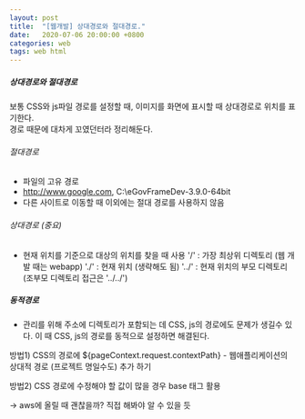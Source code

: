 ```yaml
---
layout: post
title:  "[웹개발] 상대경로와 절대경로."
date:   2020-07-06 20:00:00 +0800
categories: web
tags: web html
---
```


##### 상대경로와 절대경로
보통 CSS와 js파일 경로를 설정할 때, 이미지를 화면에 표시할 때 상대경로로 위치를 표기한다.  
경로 때문에 대차게 꼬였던터라 정리해둔다. 

###### 절대경로 
- 파일의 고유 경로
- http://www.google.com, C:\eGovFrameDev-3.9.0-64bit
- 다른 사이트로 이동할 때 이외에는 절대 경로를 사용하지 않음

###### 상대경로 (중요)
- 현재 위치를 기준으로 대상의 위치를 찾을 때 사용 
 '/'   : 가장 최상위 디렉토리 (웹 개발 때는 webapp)
 './'  : 현재 위치 (생략해도 됨)
 '../' : 현재 위치의 부모 디렉토리 (조부모 디렉토리 접근은 '../../')
 
 ##### 동적경로
 - 관리를 위해 주소에 디렉토리가 포함되는 데 CSS, js의 경로에도 문제가 생길수 있다. 
 이 때 CSS, js의 경로를 동적으로 설정하면 해결된다.
 
 방법1) CSS의 경로에 ${pageContext.request.contextPath} - 웹애플리케이션의 상대적 경로 (프로젝트 명일수도) 추가 하기
 <link rel="stylesheet" href="${pageContext.request.contextPath}/css/bootstrap-chart.css">   

 방법2) CSS 경로에 수정해야 할 값이 많을 경우 base 태그 활용
 <base href="${pageContext.request.scheme}://${pageContext.request.serverName}:${pageContext.request.serverPort}${pageContext.request.contextPath}/" />
 -> aws에 올릴 때 괜찮을까? 직접 해봐야 알 수 있을 듯


 


